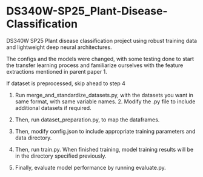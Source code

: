 # DS340W-SP25_Plant-Disease-Classification
DS340W SP25 Plant disease classification project using robust training data and lightweight deep neural architectures.

The configs and the models were changed, with some testing done to start the transfer learning process and familiarize ourselves with the feature extractions mentioned in parent paper 1.


If dataset is preprocessed, skip ahead to step 4

1. Run merge_and_standardize_datasets.py, with the datasets you want in same format, with same variable names. 2. Modify the .py file to include additional datasets if required.

3. Then, run dataset_preparation.py, to map the dataframes.


4. Then, modify config.json to include appropriate training parameters and data directory.

5. Then, run train.py.
When finished training, model training results will be in the directory specified previously.

6. Finally, evaluate model performance by running evaluate.py.